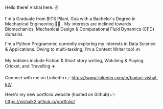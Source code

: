 Hello there! Vishal here. :v:

I'm a Graduate from BITS Pilani, Goa with a Bachelor's Degree in Mechanical Engineering :man_student: . My interests are inclined towards Biomechanics, Mechanical Design & Computational Fluid Dynamics (CFD) domains.

I'm a Python Programmer, currently exploring my interests in Data Science & Applications.
Owing to multi-tasking, I'm a Content Writer too! :writing_hand:

My hobbies include Fiction & Short story writing, Watching & Playing Cricket, and Travelling :airplane: .

Connect with me on LinkedIn :point_right: https://www.linkedin.com/in/badari-vishal-k2/

Here's my new portfolio website (hosted on Github) :point_right: https://vishalk2.github.io/portfolio/
